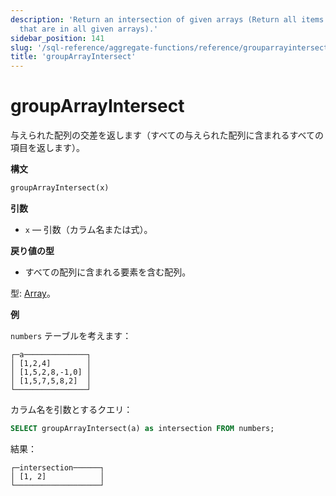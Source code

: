 ```yaml
---
description: 'Return an intersection of given arrays (Return all items of arrays,
  that are in all given arrays).'
sidebar_position: 141
slug: '/sql-reference/aggregate-functions/reference/grouparrayintersect'
title: 'groupArrayIntersect'
---
```





# groupArrayIntersect

与えられた配列の交差を返します（すべての与えられた配列に含まれるすべての項目を返します）。

**構文**

```sql
groupArrayIntersect(x)
```

**引数**

- `x` — 引数（カラム名または式）。

**戻り値の型**

- すべての配列に含まれる要素を含む配列。

型: [Array](../../data-types/array.md)。

**例**

`numbers` テーブルを考えます：

```text
┌─a──────────────┐
│ [1,2,4]        │
│ [1,5,2,8,-1,0] │
│ [1,5,7,5,8,2]  │
└────────────────┘
```

カラム名を引数とするクエリ：

```sql
SELECT groupArrayIntersect(a) as intersection FROM numbers;
```

結果：

```text
┌─intersection──────┐
│ [1, 2]            │
└───────────────────┘
```
